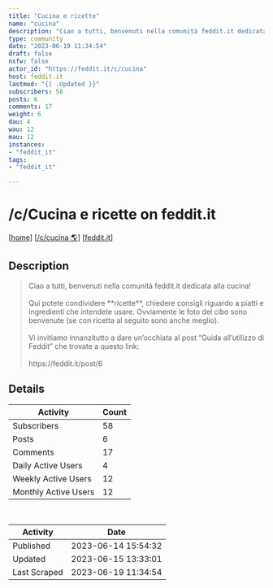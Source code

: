 ```yaml
---
title: "Cucina e ricette" 
name: "cucina"
description: "Ciao a tutti, benvenuti nella comunità feddit.it dedicata alla cucina!Qui potete condividere **ricette**, chiedere consigli riguardo a piatti e ingredienti che intendete usare. Ovviamente le foto del cibo sono benvenute (se con ricetta al seguito sono anche meglio).Vi invitiamo innanzitutto a dare un’occhiata al post “Guida all’utilizzo di Feddit” che trovate a questo link:https://feddit.it/post/6"
type: community
date: "2023-06-19 11:34:54"
draft: false
nsfw: false
actor_id: "https://feddit.it/c/cucina"
host: feddit.it
lastmod: "{[ .Updated }}"
subscribers: 58
posts: 6
comments: 17
weight: 6
dau: 4
wau: 12
mau: 12
instances:
- "feddit_it"
tags: 
- "feddit_it"

---
```


# /c/Cucina e ricette on feddit.it

[[home](/)]
[[/c/cucina 🌎](https://feddit.it/c/cucina)]
[[feddit.it](/instances/feddit_it)]


## Description 

<blockquote class="description">
Ciao a tutti, benvenuti nella comunità feddit.it dedicata alla cucina!<br><br>Qui potete condividere **ricette**, chiedere consigli riguardo a piatti e ingredienti che intendete usare. Ovviamente le foto del cibo sono benvenute (se con ricetta al seguito sono anche meglio).<br><br>Vi invitiamo innanzitutto a dare un’occhiata al post “Guida all’utilizzo di Feddit” che trovate a questo link:<br><br>https://feddit.it/post/6
</blockquote>


## Details

| Activity | Count  |
|----------------------|---|
| Subscribers          | 58 |
| Posts                | 6  |
| Comments             | 17  |
| Daily Active Users   | 4  |
| Weekly Active Users  | 12  |
| Monthly Active Users | 12  |

<br>

| Activity | Date |
|----------------------|---|
| Published            | 2023-06-14 15:54:32 |
| Updated              | 2023-06-15 13:33:01 |
| Last Scraped         | 2023-06-19 11:34:54 |

